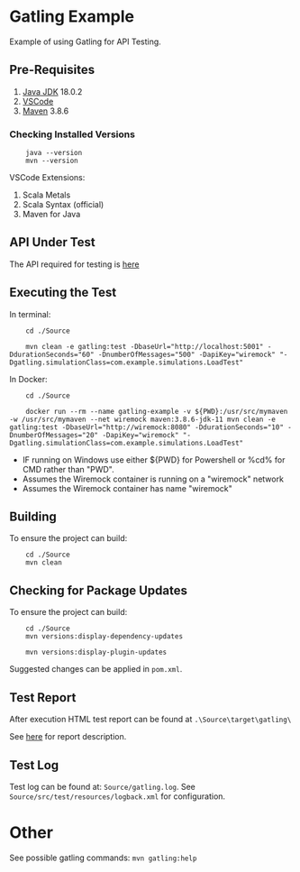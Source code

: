 # Gatling Example

Example of using Gatling for API Testing.

## Pre-Requisites

1. [Java JDK](https://www.oracle.com/java/technologies/downloads/) 18.0.2
1. [VSCode](https://code.visualstudio.com/download)
1. [Maven](https://maven.apache.org/install.html) 3.8.6

### Checking Installed Versions

```
    java --version
    mvn --version
```

VSCode Extensions:
1. Scala Metals
1. Scala Syntax (official)
1. Maven for Java 

## API Under Test

The API required for testing is [here](https://github.com/fatmanmclone90/wiremock-example.)

## Executing the Test

In terminal:

```
    cd ./Source

    mvn clean -e gatling:test -DbaseUrl="http://localhost:5001" -DdurationSeconds="60" -DnumberOfMessages="500" -DapiKey="wiremock" "-Dgatling.simulationClass=com.example.simulations.LoadTest"
```

In Docker:

```
    cd ./Source

    docker run --rm --name gatling-example -v ${PWD}:/usr/src/mymaven -w /usr/src/mymaven --net wiremock maven:3.8.6-jdk-11 mvn clean -e gatling:test -DbaseUrl="http://wiremock:8080" -DdurationSeconds="10" -DnumberOfMessages="20" -DapiKey="wiremock" "-Dgatling.simulationClass=com.example.simulations.LoadTest"
```
- IF running on Windows use either ${PWD} for Powershell or %cd% for CMD rather than "PWD".
- Assumes the Wiremock container is running on a "wiremock" network
- Assumes the Wiremock container has name "wiremock"

## Building ##

To ensure the project can build:
```
    cd ./Source
    mvn clean
```

## Checking for Package Updates

To ensure the project can build:
```
    cd ./Source
    mvn versions:display-dependency-updates

    mvn versions:display-plugin-updates
```

Suggested changes can be applied in `pom.xml`.

## Test Report

After execution HTML test report can be found at `.\Source\target\gatling\`

See [here](https://gatling.io/docs/gatling/reference/current/stats/reports/) for report description.

## Test Log

Test log can be found at: `Source/gatling.log`.  See `Source/src/test/resources/logback.xml` for configuration.

# Other

See possible gatling commands:
`mvn gatling:help `
